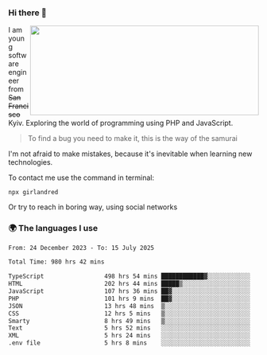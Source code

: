 ### Hi there 👋  

<img align='right' src="https://github-readme-stats.vercel.app/api?username=girlandred&count_private=true&show_icons=true&include_all_commits=true&hide_rank=true&hide_title=true&theme=buefy&card_width=300" width=460 height=180>


I am young software engineer from ~~San Francisco~~ Kyiv. Exploring the world of programming using PHP and JavaScript.


> To find a bug you need to make it, this is the way of the samurai



I'm not afraid to make mistakes, because it's inevitable when learning new technologies.

To contact me use the command in terminal:

```
npx girlandred
```

Or try to reach in boring way, using social networks


### 🌍 The languages I use

<!--START_SECTION:waka-->

```txt
From: 24 December 2023 - To: 15 July 2025

Total Time: 980 hrs 42 mins

TypeScript                 498 hrs 54 mins ████████████▓░░░░░░░░░░░░   50.86 %
HTML                       202 hrs 44 mins █████▒░░░░░░░░░░░░░░░░░░░   20.67 %
JavaScript                 107 hrs 36 mins ██▓░░░░░░░░░░░░░░░░░░░░░░   10.97 %
PHP                        101 hrs 9 mins  ██▓░░░░░░░░░░░░░░░░░░░░░░   10.31 %
JSON                       13 hrs 48 mins  ▒░░░░░░░░░░░░░░░░░░░░░░░░   01.41 %
CSS                        12 hrs 5 mins   ▒░░░░░░░░░░░░░░░░░░░░░░░░   01.23 %
Smarty                     8 hrs 49 mins   ▒░░░░░░░░░░░░░░░░░░░░░░░░   00.90 %
Text                       5 hrs 52 mins   ░░░░░░░░░░░░░░░░░░░░░░░░░   00.60 %
XML                        5 hrs 24 mins   ░░░░░░░░░░░░░░░░░░░░░░░░░   00.55 %
.env file                  5 hrs 8 mins    ░░░░░░░░░░░░░░░░░░░░░░░░░   00.52 %
```

<!--END_SECTION:waka-->
